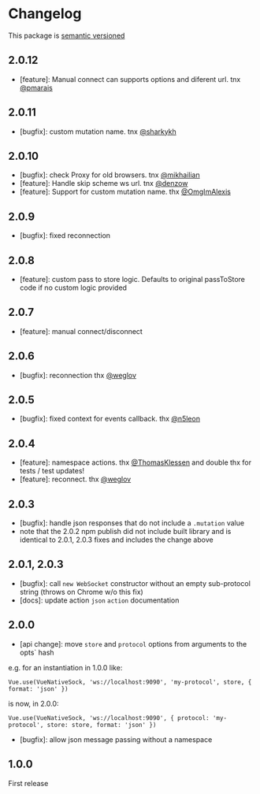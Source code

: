 # Changelog

This package is [semantic versioned](http://semver.org/)

## 2.0.12
- [feature]: Manual connect can supports options and diferent url. tnx [@pmarais](https://github.com/pmarais)


## 2.0.11
- [bugfix]: custom mutation name. tnx [@sharkykh](https://github.com/sharkykh)

## 2.0.10
- [bugfix]: check Proxy for old browsers. tnx [@mikhailian](https://github.com/mikhailian)
- [feature]: Handle skip scheme ws url. tnx [@denzow](https://github.com/denzow)
- [feature]: Support for custom mutation name. thx [@OmgImAlexis](https://github.com/OmgImAlexis)

## 2.0.9
- [bugfix]: fixed reconnection

## 2.0.8
- [feature]: custom pass to store logic. Defaults to original passToStore code if no custom logic provided

## 2.0.7
- [feature]: manual connect/disconnect

## 2.0.6

- [bugfix]: reconnection thx [@weglov](https://github.com/weglov)

## 2.0.5

- [bugfix]: fixed context for events callback. thx [@n5leon](https://github.com/n5leon)

## 2.0.4

- [feature]: namespace actions. thx [@ThomasKlessen](https://github.com/ThomasKlessen) and double thx for tests / test updates!
- [feature]: reconnect. thx [@weglov](https://github.com/weglov)

## 2.0.3

- [bugfix]: handle json responses that do not include a `.mutation` value
- note that the 2.0.2 npm publish did not include built library and is identical to 2.0.1, 2.0.3 fixes and includes the change above

## 2.0.1, 2.0.3

- [bugfix]: call `new WebSocket` constructor without an empty sub-protocol string (throws on Chrome w/o this fix)
- [docs]: update action `json` `action` documentation

## 2.0.0

- [api change]: move `store` and `protocol` options from arguments to the  opts` hash

e.g. for an instantiation in 1.0.0 like:

```
Vue.use(VueNativeSock, 'ws://localhost:9090', 'my-protocol', store, { format: 'json' })
```

is now, in 2.0.0:

```
Vue.use(VueNativeSock, 'ws://localhost:9090', { protocol: 'my-protocol', store: store, format: 'json' })
```

- [bugfix]: allow json message passing without a namespace

## 1.0.0

First release
